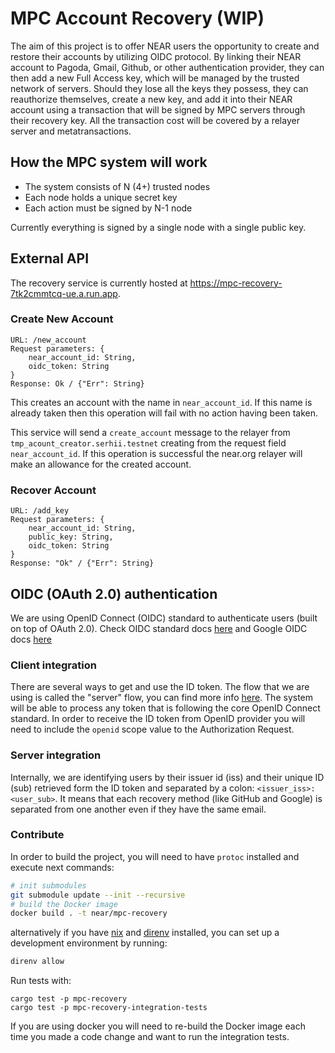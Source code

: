 # MPC Account Recovery (WIP)
The aim of this project is to offer NEAR users the opportunity to create and restore their accounts by utilizing OIDC protocol. By linking their NEAR account to Pagoda, Gmail, Github, or other authentication provider, they can then add a new Full Access key, which will be managed by the trusted network of servers. Should they lose all the keys they possess, they can reauthorize themselves, create a new key, and add it into their NEAR account using a transaction that will be signed by MPC servers through their recovery key. All the transaction cost will be covered by a relayer server and metatransactions.

## How the MPC system will work
- The system consists of N (4+) trusted nodes
- Each node holds a unique secret key
- Each action must be signed by N-1 node

Currently everything is signed by a single node with a single public key.

## External API

The recovery service is currently hosted at <https://mpc-recovery-7tk2cmmtcq-ue.a.run.app>.

### Create New Account

    URL: /new_account
    Request parameters: {
        near_account_id: String,
        oidc_token: String
    }
    Response: Ok / {"Err": String}

This creates an account with the name in `near_account_id`. If this name is already taken then this operation will fail with no action having been taken.

This service will send a `create_account` message to the relayer from `tmp_acount_creator.serhii.testnet` creating from the request field `near_account_id`. If this operation is successful the near.org relayer will make an allowance for the created account.


### Recover Account

    URL: /add_key
    Request parameters: {
        near_account_id: String,
        public_key: String,
        oidc_token: String
    }
    Response: "Ok" / {"Err": String}

## OIDC (OAuth 2.0) authentication

We are using OpenID Connect (OIDC) standard to authenticate users (built on top of OAuth 2.0).
Check OIDC standard docs [here](https://openid.net/specs/openid-connect-core-1_0.html#IDToken) and Google OIDC docs [here](https://developers.google.com/identity/protocols/oauth2/openid-connect)

### Client integration

There are several ways to get and use the ID token. The flow that we are using is called the "server" flow, you can find more info [here](https://developers.google.com/identity/openid-connect/openid-connect#authenticatingtheuser). The system will be able to process any token that is following the core OpenID Connect standard. In order to receive the ID token from OpenID provider you will need to include the `openid` scope value to the Authorization Request.

### Server integration

Internally, we are identifying users by their issuer id (iss) and their unique ID (sub) retrieved form the ID token and separated by a colon: `<issuer_iss>:<user_sub>`. It means that each recovery method (like GitHub and Google) is separated from one another even if they have the same email.

### Contribute

In order to build the project, you will need to have `protoc` installed and execute next commands:

```BASH
# init submodules
git submodule update --init --recursive
# build the Docker image
docker build . -t near/mpc-recovery
```

alternatively if you have [nix](https://nixos.org/) and [direnv](https://direnv.net/) installed, you can set up a development environment by running:

``` BASH
direnv allow
```

Run tests with:
```
cargo test -p mpc-recovery
cargo test -p mpc-recovery-integration-tests
```
If you are using docker you will need to re-build the Docker image each time you made a code change and want to run the integration tests.
